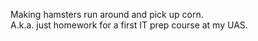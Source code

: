 Making hamsters run around and pick up corn.<br>
A.k.a. just homework for a first IT prep course at my UAS.
